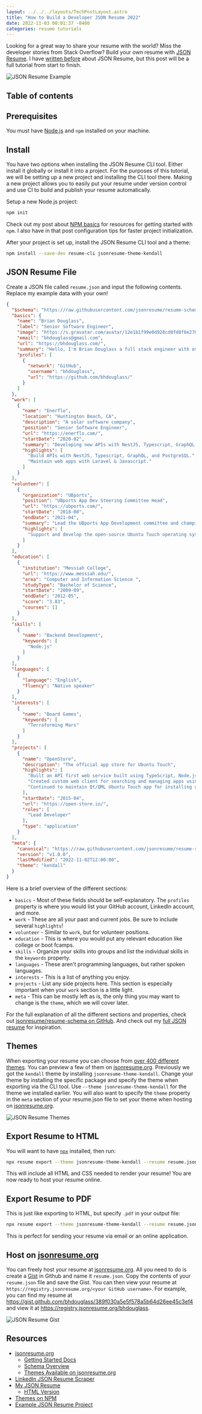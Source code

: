 ```yaml
---
layout: ../../../layouts/TechPostLayout.astro
title: "How to Build a Developer JSON Resume 2022"
date: 2022-11-03 00:01:37 -0400
categories: resume tutorials
---
```


Looking for a great way to share your resume with the world? Miss the developer
stories from Stack Overflow? Build your own resume with [JSON Resume](https://jsonresume.org/).
I have [written before](/blog/tech/2022-02-15-json-resume) about JSON Resume, but
this post will be a full tutorial from start to finish.

![JSON Resume Example](/images/blog/json-resume/jsone-resume.png)

## Table of contents

## Prerequisites

You must have [Node.js](https://nodejs.org/en/download/) and `npm` installed on
your machine.

## Install

You have two options when installing the JSON Resume CLI tool. Either install it
globally or install it into a project. For the purposes of this tutorial, we will
be setting up a new project and installing the CLI tool there. Making a new project
allows you to easily put your resume under version control and use CI to build
and publish your resume automatically.

Setup a new Node.js project:

```bash
npm init
```

Check out my post about [NPM basics](/blog/tech/2022-02-28-npm-basics) for resources
for getting started with `npm`. I also have in that post configuration tips for
faster project initialization.

After your project is set up, install the JSON Resume CLI tool and a theme:

```bash
npm install --save-dev resume-cli jsonresume-theme-kendall
```

## JSON Resume File

Create a JSON file called `resume.json` and input the following contents.
Replace my example data with your own!

```json
{
  "$schema": "https://raw.githubusercontent.com/jsonresume/resume-schema/v1.0.0/schema.json",
  "basics": {
    "name": "Brian Douglass",
    "label": "Senior Software Engineer",
    "image": "https://s.gravatar.com/avatar/12e1b1f99e0d928cd8fd8f8e270f0b93?s=256",
    "email": "bhdouglass@gmail.com",
    "url": "https://bhdouglass.com/",
    "summary": "Hello, I'm Brian Douglass a full stack engineer with over a decade of experience building software.",
    "profiles": [
      {
        "network": "GitHub",
        "username": "bhdouglass",
        "url": "https://github.com/bhdouglass/"
      }
    ]
  },
  "work": [
    {
      "name": "Enerflo",
      "location": "Huntington Beach, CA",
      "description": "A solar software company",
      "position": "Senior Software Engineer",
      "url": "https://enerflo.com/",
      "startDate": "2020-02",
      "summary": "Developing new APIs with NestJS, Typescript, GraphQL, and PostgreSQL. ",
      "highlights": [
        "Build APIs with NestJS, Typescript, GraphQL, and PostgreSQL.",
        "Maintain web apps with Laravel & Javascript."
      ]
    }
  ],
  "volunteer": [
    {
      "organization": "UBports",
      "position": "UBports App Dev Steering Committee Head",
      "url": "https://ubports.com/",
      "startDate": "2018-08",
      "endDate": "2021-04",
      "summary": "Lead the UBports App Development committee and championed developer experience for the Ubuntu Touch operating system.",
      "highlights": [
        "Support and develop the open-source Ubuntu Touch operating system."
      ]
    }
  ],
  "education": [
    {
      "institution": "Messiah College",
      "url": "https://www.messiah.edu/",
      "area": "Computer and Information Science ",
      "studyType": "Bachelor of Science",
      "startDate": "2009-09",
      "endDate": "2012-05",
      "score": "3.83",
      "courses": []
    }
  ],
  "skills": [
    {
      "name": "Backend Development",
      "keywords": [
        "Node.js"
      ]
    }
  ],
  "languages": [
    {
      "language": "English",
      "fluency": "Native speaker"
    }
  ],
  "interests": [
    {
      "name": "Board Games",
      "keywords": [
        "Terraforming Mars"
      ]
    }
  ],
  "projects": [
    {
      "name": "OpenStore",
      "description": "The official app store for Ubuntu Touch",
      "highlights": [
        "Built an API first web service built using TypeScript, Node.js, Express, and MongoDB.",
        "Created custom web client for searching and managing apps using JavaScript and Vue.js",
        "Continued to maintain Qt/QML Ubuntu Touch app for installing applications."
      ],
      "startDate": "2015-04",
      "url": "https://open-store.io/",
      "roles": [
        "Lead Developer"
      ],
      "type": "application"
    }
  ],
  "meta": {
    "canonical": "https://raw.githubusercontent.com/jsonresume/resume-schema/master/resume.json",
    "version": "v1.0.0",
    "lastModified": "2022-11-02T12:00:00",
    "theme": "kendall"
  }
}
```

Here is a brief overview of the different sections:

- `basics` - Most of these fields should be self-explanatory. The `profiles` property is where you would list your GitHub account, LinkedIn account, and more.
- `work` - These are all your past and current jobs. Be sure to include several `highlights`!
- `volunteer` - Similar to `work`, but for volunteer positions.
- `education` - This is where you would put any relevant education like college or boot fcamps.
- `skills` - Organize your skills into groups and list the individual skills in the `keywords` property.
- `languages` - These aren't programming languages, but rather spoken languages.
- `interests` - This is a list of anything you enjoy.
- `projects` - List any side projects here. This section is especially important when your `work` section is a little light.
- `meta` - This can be mostly left as is, the only thing you may want to change is the `theme`, which we will cover later.

For the full explanation of all the different sections and properties, check out
[jsonresume/resume-schema on GitHub](https://github.com/jsonresume/resume-schema/blob/master/schema.json). And check out my [full JSON resume](https://gitlab.com/bhdouglass/bhdouglass-com/-/blob/master/src/data/resume.json) for inspiration.

## Themes

When exporting your resume you can choose from [over 400 different themes](https://www.npmjs.com/search?ranking=maintenance&q=jsonresume-theme). You can preview
a few of them on [jsonresume.org](https://jsonresume.org/themes/). Previously
we got the `kendall` theme by installing `jsonresume-theme-kendall`. Change
your theme by installing the specific package and specify the theme when exporting
via the CLI tool. Use `--theme jsonresume-theme-kendall` for the theme we installed
earlier. You will also want to specify the `theme` property in the `meta` section
of your resume.json file to set your theme when hosting on [jsonresume.org](https://jsonresume.org/).

![JSON Resume Themes](/images/blog/json-resume/themes.png)

## Export Resume to HTML

You will want to have [`npx`](https://www.npmjs.com/package/npx) installed, then run:

```bash
npx resume export --theme jsonresume-theme-kendall --resume resume.json resume.html
```

This will include all HTML and CSS needed to render your resume! You are now ready
to host your resume online.

## Export Resume to PDF

This is just like exporting to HTML, but specify `.pdf` in your output file:

```bash
npx resume export --theme jsonresume-theme-kendall --resume resume.json resume.pdf
```

This is perfect for sending your resume via email or an online application.

## Host on [jsonresume.org](https://jsonresume.org/)

You can freely host your resume at [jsonresume.org](https://jsonresume.org/).
All you need to do is create a [Gist](https://gist.github.com/) in Github and name
it `resume.json`. Copy the contents of your `resume.json` file and save the Gist.
You can then view your resume at `https://registry.jsonresume.org/<your GitHub username>`.
For example, you can find my resume at <https://gist.github.com/bhdouglass/389f030a5e5f578a5b64d26ee45c3ef4>
and view it at <https://registry.jsonresume.org/bhdouglass>.

![JSON Resume Gist](/images/blog/json-resume/gist.png)

## Resources

- [jsonresume.org](https://jsonresume.org/)
  - [Getting Started Docs](https://jsonresume.org/getting-started/)
  - [Schema Overview](https://jsonresume.org/schema/)
  - [Themes Available on jsonresume.org](https://registry.jsonresume.org/themes)
- [LinkedIn JSON Resume Scraper](https://github.com/joshuatz/linkedin-to-jsonresume)
- [My JSON Resume](https://gitlab.com/bhdouglass/bhdouglass-com/-/blob/master/src/data/resume.json)
  - [HTML Version](https://bhdouglass.com/resume/)
- [Themes on NPM](https://www.npmjs.com/search?ranking=maintenance&q=jsonresume-theme)
- [Example JSON Resume Project](https://gitlab.com/bhdouglass/json-resume-example)
